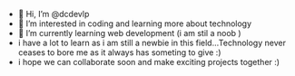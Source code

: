 - 👋 Hi, I’m @dcdevlp
- 👀 I’m interested in coding and learning more about technology
- 🌱 I’m currently learning web development (i am stil a noob )
- i have a lot to learn as i am still a newbie in this field...Technology never ceases to bore me as it always has someting to give :)
- i hope we can collaborate soon and make exciting projects together :)

<!---
dishadevlp/dishadevlp is a ✨ special ✨ repository because its `README.md` (this file) appears on your GitHub profile.
You can click the Preview link to take a look at your changes.
--->
